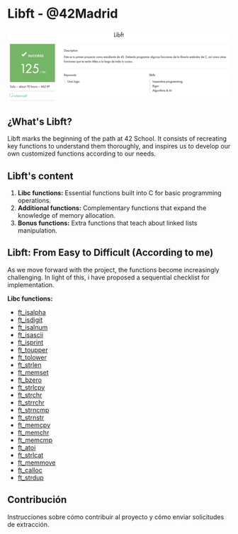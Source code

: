 # Libft - @42Madrid

![Screenshoot](https://github.com/Freddyfleitas/libft_42/blob/main/libft.png)

## ¿What's Libft?

Libft marks the beginning of the path at 42 School. It consists of recreating key functions to understand them thoroughly, and inspires us to develop our own customized functions according to our needs.

## Libft's content

1. **Libc functions:** Essential functions built into C for basic programming operations.
2. **Additional functions:** Complementary functions that expand the knowledge of memory allocation.
3. **Bonus functions:** Extra functions that teach about linked lists manipulation.

## Libft: From Easy to Difficult (According to me)

As we move forward with the project, the functions become increasingly challenging. In light of this, i have proposed a sequential checklist for implementation.

**Libc functions:**

- [ft_isalpha](https://github.com/ffleitasl/libft_42/blob/main/libft/ft_isalpha.c)
- [ft_isdigit](https://github.com/ffleitasl/libft_42/blob/main/libft/ft_isdigit.c)
- [ft_isalnum](https://github.com/ffleitasl/libft_42/blob/main/libft/ft_isalnum.c)
- [ft_isascii](https://github.com/ffleitasl/libft_42/blob/main/libft/ft_isascii.c)
- [ft_isprint](https://github.com/ffleitasl/libft_42/blob/main/libft/ft_isprint.c)
- [ft_toupper](https://github.com/ffleitasl/libft_42/blob/main/libft/ft_toupper.c)
- [ft_tolower](https://github.com/ffleitasl/libft_42/blob/main/libft/ft_tolower.c)
- [ft_strlen](https://github.com/ffleitasl/libft_42/blob/main/libft/ft_strlen.c)
- [ft_memset](https://github.com/ffleitasl/libft_42/blob/main/libft/ft_memset.c)
- [ft_bzero](https://github.com/ffleitasl/libft_42/blob/main/libft/ft_bzero.c)
- [ft_strlcpy](https://github.com/ffleitasl/libft_42/blob/main/libft/ft_strlcpy.c)
- [ft_strchr](https://github.com/ffleitasl/libft_42/blob/main/libft/ft_strchr.c)
- [ft_strrchr](https://github.com/ffleitasl/libft_42/blob/main/libft/ft_strrchr.c)
- [ft_strncmp](https://github.com/ffleitasl/libft_42/blob/main/libft/ft_strncmp.c)
- [ft_strnstr](https://github.com/ffleitasl/libft_42/blob/main/libft/ft_strnstr.c)
- [ft_memcpy](https://github.com/ffleitasl/libft_42/blob/main/libft/ft_memcpy.c)
- [ft_memchr](https://github.com/ffleitasl/libft_42/blob/main/libft/ft_memchr.c)
- [ft_memcmp](https://github.com/ffleitasl/libft_42/blob/main/libft/ft_memcmp.c)
- [ft_atoi](https://github.com/ffleitasl/libft_42/blob/main/libft/ft_atoi.c)
- [ft_strlcat](https://github.com/ffleitasl/libft_42/blob/main/libft/ft_strlcat.c)
- [ft_memmove](https://github.com/ffleitasl/libft_42/blob/main/libft/ft_memmove.c)
- [ft_calloc](https://github.com/ffleitasl/libft_42/blob/main/libft/ft_calloc.c)
- [ft_strdup](https://github.com/ffleitasl/libft_42/blob/main/libft/ft_strdup.c)


## Contribución

Instrucciones sobre cómo contribuir al proyecto y cómo enviar solicitudes de extracción.
